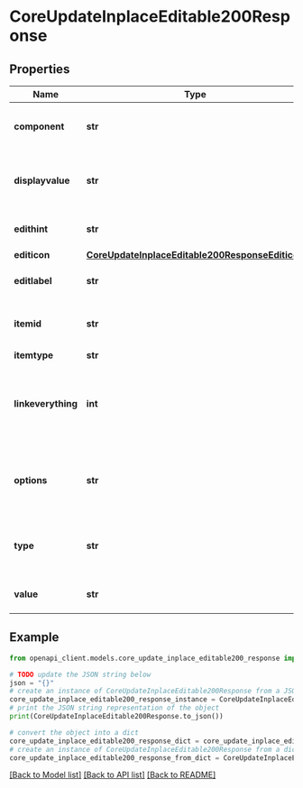 # CoreUpdateInplaceEditable200Response


## Properties

Name | Type | Description | Notes
------------ | ------------- | ------------- | -------------
**component** | **str** | component responsible for the update | [optional] 
**displayvalue** | **str** | display value (may contain link or other html tags) | [default to 'null']
**edithint** | **str** | hint for editing element | [optional] [default to 'null']
**editicon** | [**CoreUpdateInplaceEditable200ResponseEditicon**](CoreUpdateInplaceEditable200ResponseEditicon.md) |  | [optional] 
**editlabel** | **str** | label for editing element | [optional] [default to 'null']
**itemid** | **str** | identifier of the updated item | [optional] 
**itemtype** | **str** | itemtype | [optional] 
**linkeverything** | **int** | Should everything be wrapped in the edit link or link displayed separately | [optional] [default to null]
**options** | **str** | options of the element, format depends on type | [optional] [default to 'null']
**type** | **str** | type of the element (text, toggle, select) | [optional] [default to 'null']
**value** | **str** | value of the item as it is stored | [optional] [default to 'null']

## Example

```python
from openapi_client.models.core_update_inplace_editable200_response import CoreUpdateInplaceEditable200Response

# TODO update the JSON string below
json = "{}"
# create an instance of CoreUpdateInplaceEditable200Response from a JSON string
core_update_inplace_editable200_response_instance = CoreUpdateInplaceEditable200Response.from_json(json)
# print the JSON string representation of the object
print(CoreUpdateInplaceEditable200Response.to_json())

# convert the object into a dict
core_update_inplace_editable200_response_dict = core_update_inplace_editable200_response_instance.to_dict()
# create an instance of CoreUpdateInplaceEditable200Response from a dict
core_update_inplace_editable200_response_from_dict = CoreUpdateInplaceEditable200Response.from_dict(core_update_inplace_editable200_response_dict)
```
[[Back to Model list]](../README.md#documentation-for-models) [[Back to API list]](../README.md#documentation-for-api-endpoints) [[Back to README]](../README.md)


